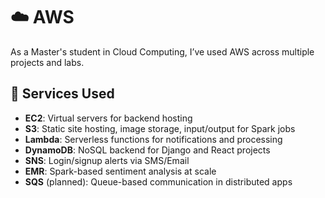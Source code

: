 # ☁️ AWS

As a Master's student in Cloud Computing, I’ve used AWS across multiple projects and labs.

## 🔧 Services Used

- **EC2**: Virtual servers for backend hosting
- **S3**: Static site hosting, image storage, input/output for Spark jobs
- **Lambda**: Serverless functions for notifications and processing
- **DynamoDB**: NoSQL backend for Django and React projects
- **SNS**: Login/signup alerts via SMS/Email
- **EMR**: Spark-based sentiment analysis at scale
- **SQS** (planned): Queue-based communication in distributed apps
